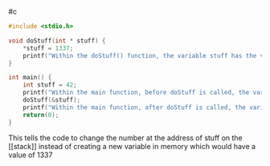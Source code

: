 #c 

```c
#include <stdio.h>

void doStuff(int * stuff) {
    *stuff = 1337;
    printf("Within the doStuff() function, the variable stuff has the value: %d\n\n", *stuff);
}

int main() {
    int stuff = 42;
    printf("Within the main function, before doStuff is called, the variable stuff has the value: %d\n\n", stuff);
    doStuff(&stuff);
    printf("Within the main function, after doStuff is called, the variable stuff has the value %d\n\n", stuff);
    return(0);
}
```
This tells the code to change the number at the address of stuff on the [[stack]] instead of creating a new variable in memory which would have a value of 1337 